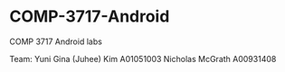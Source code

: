 # COMP-3717-Android
COMP 3717 Android labs

Team:
  Yuni
  Gina (Juhee) Kim A01051003
  Nicholas McGrath A00931408
